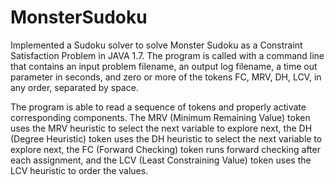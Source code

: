 # MonsterSudoku
Implemented a Sudoku solver to solve Monster Sudoku as a Constraint Satisfaction Problem in JAVA 1.7. The program is called with a command line that contains an input problem filename, an output log filename, a time out parameter in seconds, and zero or more of the tokens FC, MRV, DH, LCV, in any order, separated by space.

The program is able to read a sequence of tokens and properly activate corresponding components. The MRV (Minimum Remaining Value) token uses the MRV heuristic to select the next variable to explore next, the DH (Degree Heuristic) token uses the DH heuristic to select the next variable to explore next, the FC (Forward Checking) token runs forward checking after each assignment, and the LCV (Least Constraining Value) token uses the LCV heuristic to order the values.

